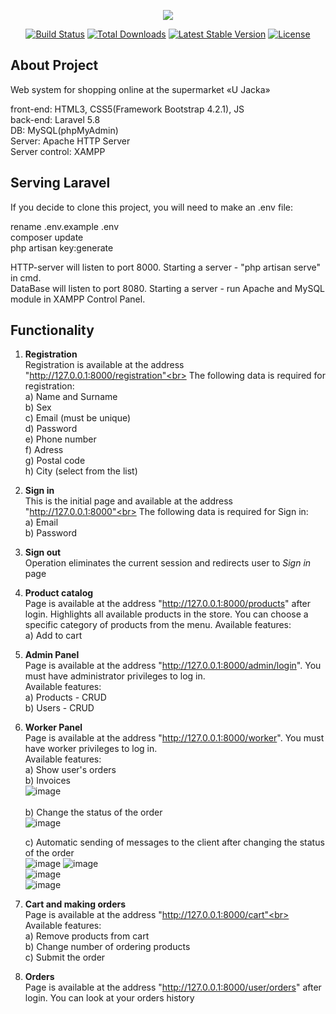 <p align="center"><img src="https://laravel.com/assets/img/components/logo-laravel.svg"></p>

<p align="center">
<a href="https://travis-ci.org/laravel/framework"><img src="https://travis-ci.org/laravel/framework.svg" alt="Build Status"></a>
<a href="https://packagist.org/packages/laravel/framework"><img src="https://poser.pugx.org/laravel/framework/d/total.svg" alt="Total Downloads"></a>
<a href="https://packagist.org/packages/laravel/framework"><img src="https://poser.pugx.org/laravel/framework/v/stable.svg" alt="Latest Stable Version"></a>
<a href="https://packagist.org/packages/laravel/framework"><img src="https://poser.pugx.org/laravel/framework/license.svg" alt="License"></a>
</p>

## About Project

Web system for shopping online at the supermarket «U Jacka»

front-end: HTML3, CSS5(Framework Bootstrap 4.2.1), JS<br/>
back-end: Laravel 5.8<br/>
DB: MySQL(phpMyAdmin) <br/>
Server: Apache HTTP Server<br/>
Server control: XAMPP<br/>


## Serving Laravel
If you decide to clone this project, you will need to make an .env file:

rename .env.example .env<br>
composer update<br>
php artisan key:generate<br>

HTTP-server will listen to port 8000. Starting a server - "php artisan serve" in cmd.<br>
DataBase will listen to port 8080. Starting a server - run Apache and MySQL module in XAMPP Control Panel.

## Functionality

1. <b>Registration</b><br>
   Registration is available at the address "http://127.0.0.1:8000/registration"<br>
   The following data is required for registration:<br>
   a) Name and Surname<br>
   b) Sex<br>
   c) Email (must be unique)<br>
   d) Password<br>
   e) Phone number<br>
   f) Adress<br>
   g) Postal code<br>
   h) City (select from the list)<br>
   
2. <b>Sign in</b><br>
    This is the initial page and available at the address "http://127.0.0.1:8000"<br>
    The following data is required for Sign in:<br>
    a) Email<br>
    b) Password<br>
    
3. <b>Sign out</b><br>
    Operation eliminates the current session and redirects user to <i>Sign in</i> page
 
4. <b>Product catalog</b><br>
    Page is available at the address "http://127.0.0.1:8000/products" after login. Highlights all available products in the store. You can choose a specific category of products from the menu.
    Available features:<br>
    a) Add to cart<br>

5. <b>Admin Panel</b><br>
    Page is available at the address "http://127.0.0.1:8000/admin/login". You must have administrator privileges to log in.<br>
    Available features:<br>
    a) Products - CRUD<br>
    b) Users - CRUD<br>
    
6. <b>Worker Panel</b><br>
    Page is available at the address "http://127.0.0.1:8000/worker". You must have worker privileges to log in.<br>
    Available features:<br>
    a) Show user's orders<br>
    b) Invoices<br>
    ![image](https://user-images.githubusercontent.com/26176166/58289265-3a786780-7db6-11e9-8918-cf700c0cc139.png)<br><br>
    b) Сhange the status of the order<br>
    ![image](https://user-images.githubusercontent.com/26176166/57583973-7407c380-74d6-11e9-9b3a-52f79b88b341.png)
    
    c) Automatic sending of messages to the client after changing the status of the order<br>
    ![image](https://user-images.githubusercontent.com/26176166/57584044-4707e080-74d7-11e9-885e-647c746b81ac.png)
    ![image](https://user-images.githubusercontent.com/26176166/57584113-107e9580-74d8-11e9-814d-cfbc3c71616f.png)<br>
    ![image](https://user-images.githubusercontent.com/26176166/57584198-dfeb2b80-74d8-11e9-9331-0c40e00441d5.png)<br>
    ![image](https://user-images.githubusercontent.com/26176166/57584411-4a9d6680-74db-11e9-89b9-1b9fae315668.png)









    


7. <b>Cart and making orders</b><br>
    Page is available at the address "http://127.0.0.1:8000/cart"<br>
    Available features:<br>
    a) Remove products from cart<br>
    b) Change number of ordering products<br>
    c) Submit the order<br>
    
8. <b>Orders</b><br>
    Page is available at the address "http://127.0.0.1:8000/user/orders" after login. You can look at your orders history
    
    
   
   





